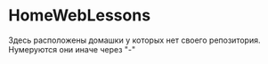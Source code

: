 # HomeWebLessons

Здесь расположены домашки у которых нет своего репозитория. Нумеруются они иначе через "-"

